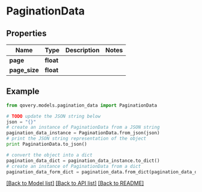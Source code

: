 # PaginationData


## Properties

Name | Type | Description | Notes
------------ | ------------- | ------------- | -------------
**page** | **float** |  | 
**page_size** | **float** |  | 

## Example

```python
from qovery.models.pagination_data import PaginationData

# TODO update the JSON string below
json = "{}"
# create an instance of PaginationData from a JSON string
pagination_data_instance = PaginationData.from_json(json)
# print the JSON string representation of the object
print PaginationData.to_json()

# convert the object into a dict
pagination_data_dict = pagination_data_instance.to_dict()
# create an instance of PaginationData from a dict
pagination_data_form_dict = pagination_data.from_dict(pagination_data_dict)
```
[[Back to Model list]](../README.md#documentation-for-models) [[Back to API list]](../README.md#documentation-for-api-endpoints) [[Back to README]](../README.md)


